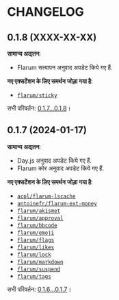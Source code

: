 CHANGELOG
=========


0.1.8 (XXXX-XX-XX)
------------------

**सामान्य अद्यतन**:

* Flarum सत्यापन अनुवाद अपडेट किये गए हैं.


**नए एक्सटेंशन के लिए समर्थन जोड़ा गया है**:

* [`flarum/sticky`](https://github.com/flarum/sticky)


सभी परिवर्तन: [0.1.7...0.1.8](https://github.com/flarum-lang/hindi/compare/0.1.7...0.1.8)।


0.1.7 (2024-01-17)
------------------

**सामान्य अद्यतन**:

* Day.js अनुवाद अपडेट किये गए हैं.
* Flarum कोर अनुवाद अपडेट किये गए हैं.


**नए एक्सटेंशन के लिए समर्थन जोड़ा गया है**:

* [`acpl/flarum-lscache`](https://github.com/android-com-pl/flarum-lscache)
* [`antoinefr/flarum-ext-money`](https://github.com/AntoineFr/flarum-ext-money)
* [`flarum/akismet`](https://github.com/flarum/akismet)
* [`flarum/approval`](https://github.com/flarum/approval)
* [`flarum/bbcode`](https://github.com/flarum/bbcode)
* [`flarum/emoji`](https://github.com/flarum/emoji)
* [`flarum/flags`](https://github.com/flarum/flags)
* [`flarum/likes`](https://github.com/flarum/likes)
* [`flarum/lock`](https://github.com/flarum/lock)
* [`flarum/markdown`](https://github.com/flarum/markdown)
* [`flarum/suspend`](https://github.com/flarum/suspend)
* [`flarum/tags`](https://github.com/flarum/tags)


सभी परिवर्तन: [0.1.6...0.1.7](https://github.com/flarum-lang/hindi/compare/0.1.6...0.1.7)।


